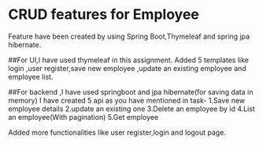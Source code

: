 # CRUD features for Employee
Feature have been created by using Spring Boot,Thymeleaf and spring jpa hibernate.

##For UI,I have used thymeleaf in this assignment.
Added 5 templates like login ,user register,save new employee ,update an existing employee and employee list.

##For backend ,I have used springboot and jpa hibernate(for saving data in memory)
I have created 5 api as you have mentioned in task-
1.Save new employee details
2.update an existing one
3.Delete an employee by id
4.List an employee(With pagination)
5.Get employee

Added more functionalities like user register,login and logout page.



